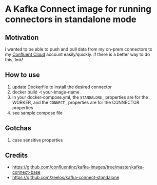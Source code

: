 # A Kafka Connect image for running connectors in standalone mode
## Motivation
i wanted to be able to push and pull data from my on-prem connectors to my [Confluent Cloud](https://confluent.cloud/) account easily/quickly. if there is a better way to do this, lmk!
## How to use
1. update Dockerfile to install the desired connector
2. docker build -t your-image-name .
3. in your docker-compose.yml, the `STANDALONE_` properties are for the WORKER, and the `CONNECT_` properties are for the CONNECTOR properties
4. see sample compose file

## Gotchas
1. case sensitive properties

## Credits
* https://github.com/confluentinc/kafka-images/tree/master/kafka-connect-base
* https://github.com/zeelos/kafka-connect-standalone

